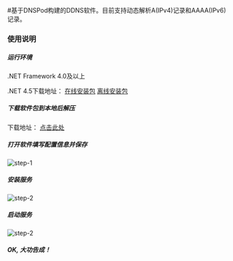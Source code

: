 #基于DNSPod构建的DDNS软件。目前支持动态解析A(IPv4)记录和AAAA(IPv6)记录。

### 使用说明

##### 运行环境
.NET Framework 4.0及以上  

.NET 4.5下载地址： [在线安装包](http://go.microsoft.com/fwlink/?LinkId=225704) [离线安装包](http://go.microsoft.com/fwlink/?LinkId=225702)

##### 下载软件包到本地后解压
下载地址： [点击此处](https://gitee.com/zhunian/dynamic-dns/attach_files/958797/download/DynamicDNS.zip)

##### 打开软件填写配置信息并保存 
![step-1](http://ww1.sinaimg.cn/large/6227d444jw1f2o6j6zcdoj20ww0mqdhz.jpg)

##### 安装服务
![step-2](http://ww3.sinaimg.cn/large/6227d444jw1f2o6k8kqihj20wu0mowgr.jpg)

##### 启动服务
![step-2](http://ww3.sinaimg.cn/large/6227d444jw1f2o6kk0r7aj20wy0mi76b.jpg)


##### OK, 大功告成！
